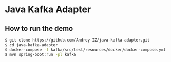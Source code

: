 # Java Kafka Adapter

## How to run the demo

```bash
$ git clone https://github.com/Andrey-IZ/java-kafka-adapter.git
$ cd java-kafka-adapter
$ docker-compose -f kafka/src/test/resources/docker/docker-compose.yml up -d
$ mvn spring-boot:run -pl kafka
```
